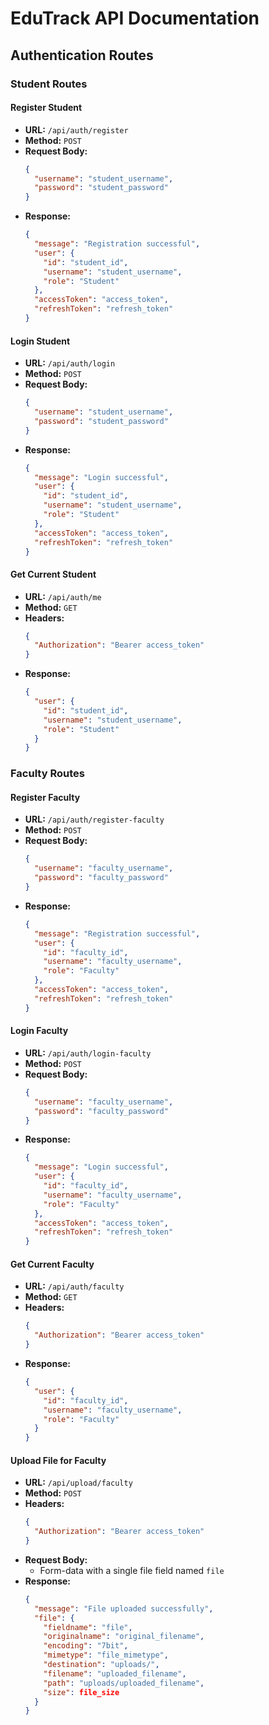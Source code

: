 # EduTrack API Documentation

## Authentication Routes

### Student Routes

#### Register Student
- **URL:** `/api/auth/register`
- **Method:** `POST`
- **Request Body:**
  ```json
  {
    "username": "student_username",
    "password": "student_password"
  }
  ```
- **Response:**
  ```json
  {
    "message": "Registration successful",
    "user": {
      "id": "student_id",
      "username": "student_username",
      "role": "Student"
    },
    "accessToken": "access_token",
    "refreshToken": "refresh_token"
  }
  ```

#### Login Student
- **URL:** `/api/auth/login`
- **Method:** `POST`
- **Request Body:**
  ```json
  {
    "username": "student_username",
    "password": "student_password"
  }
  ```
- **Response:**
  ```json
  {
    "message": "Login successful",
    "user": {
      "id": "student_id",
      "username": "student_username",
      "role": "Student"
    },
    "accessToken": "access_token",
    "refreshToken": "refresh_token"
  }
  ```

#### Get Current Student
- **URL:** `/api/auth/me`
- **Method:** `GET`
- **Headers:**
  ```json
  {
    "Authorization": "Bearer access_token"
  }
  ```
- **Response:**
  ```json
  {
    "user": {
      "id": "student_id",
      "username": "student_username",
      "role": "Student"
    }
  }
  ```

### Faculty Routes

#### Register Faculty
- **URL:** `/api/auth/register-faculty`
- **Method:** `POST`
- **Request Body:**
  ```json
  {
    "username": "faculty_username",
    "password": "faculty_password"
  }
  ```
- **Response:**
  ```json
  {
    "message": "Registration successful",
    "user": {
      "id": "faculty_id",
      "username": "faculty_username",
      "role": "Faculty"
    },
    "accessToken": "access_token",
    "refreshToken": "refresh_token"
  }
  ```

#### Login Faculty
- **URL:** `/api/auth/login-faculty`
- **Method:** `POST`
- **Request Body:**
  ```json
  {
    "username": "faculty_username",
    "password": "faculty_password"
  }
  ```
- **Response:**
  ```json
  {
    "message": "Login successful",
    "user": {
      "id": "faculty_id",
      "username": "faculty_username",
      "role": "Faculty"
    },
    "accessToken": "access_token",
    "refreshToken": "refresh_token"
  }
  ```

#### Get Current Faculty
- **URL:** `/api/auth/faculty`
- **Method:** `GET`
- **Headers:**
  ```json
  {
    "Authorization": "Bearer access_token"
  }
  ```
- **Response:**
  ```json
  {
    "user": {
      "id": "faculty_id",
      "username": "faculty_username",
      "role": "Faculty"
    }
  }
  ```

#### Upload File for Faculty
- **URL:** `/api/upload/faculty`
- **Method:** `POST`
- **Headers:**
  ```json
  {
    "Authorization": "Bearer access_token"
  }
  ```
- **Request Body:**
  - Form-data with a single file field named `file`
- **Response:**
  ```json
  {
    "message": "File uploaded successfully",
    "file": {
      "fieldname": "file",
      "originalname": "original_filename",
      "encoding": "7bit",
      "mimetype": "file_mimetype",
      "destination": "uploads/",
      "filename": "uploaded_filename",
      "path": "uploads/uploaded_filename",
      "size": file_size
    }
  }
  ```

